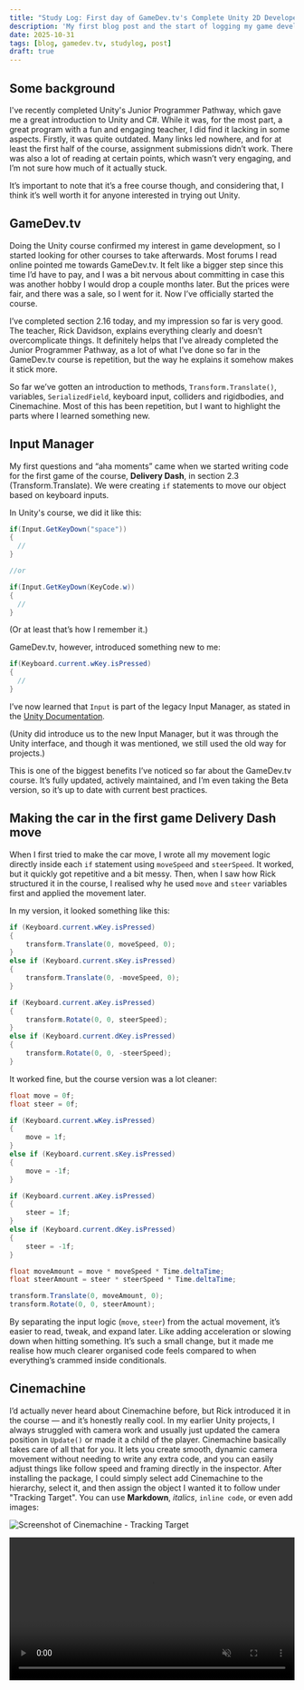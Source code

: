 ```yaml
---
title: "Study Log: First day of GameDev.tv's Complete Unity 2D Developer: Design & Develop Games in Unity 6 using C#"
description: 'My first blog post and the start of logging my game development learning journey.'
date: 2025-10-31
tags: [blog, gamedev.tv, studylog, post]
draft: true
---
```


## Some background

I've recently completed Unity's Junior Programmer Pathway, which gave me a great introduction to Unity and C#. While it was, for the most part, a great program with a fun and engaging teacher, I did find it lacking in some aspects. Firstly, it was quite outdated. Many links led nowhere, and for at least the first half of the course, assignment submissions didn’t work. There was also a lot of reading at certain points, which wasn’t very engaging, and I’m not sure how much of it actually stuck.

It’s important to note that it’s a free course though, and considering that, I think it’s well worth it for anyone interested in trying out Unity.

## GameDev.tv

Doing the Unity course confirmed my interest in game development, so I started looking for other courses to take afterwards. Most forums I read online pointed me towards GameDev.tv. It felt like a bigger step since this time I’d have to pay, and I was a bit nervous about committing in case this was another hobby I would drop a couple months later. But the prices were fair, and there was a sale, so I went for it. Now I’ve officially started the course.

I’ve completed section 2.16 today, and my impression so far is very good. The teacher, Rick Davidson, explains everything clearly and doesn’t overcomplicate things. It definitely helps that I’ve already completed the Junior Programmer Pathway, as a lot of what I’ve done so far in the GameDev.tv course is repetition, but the way he explains it somehow makes it stick more.

So far we’ve gotten an introduction to methods, `Transform.Translate()`, variables, `SerializedField`, keyboard input, colliders and rigidbodies, and Cinemachine. Most of this has been repetition, but I want to highlight the parts where I learned something new.

## Input Manager

My first questions and “aha moments” came when we started writing code for the first game of the course, **Delivery Dash**, in section 2.3 (Transform.Translate). We were creating `if` statements to move our object based on keyboard inputs.

In Unity's course, we did it like this:

```csharp
if(Input.GetKeyDown("space"))
{
  //
}

//or

if(Input.GetKeyDown(KeyCode.w))
{
  //
}
```

(Or at least that’s how I remember it.)

GameDev.tv, however, introduced something new to me:

```csharp
if(Keyboard.current.wKey.isPressed)
{
  //
}
```

I’ve now learned that `Input` is part of the legacy Input Manager, as stated in the [Unity Documentation](https://docs.unity3d.com/ScriptReference/Input.html).

(Unity did introduce us to the new Input Manager, but it was through the Unity interface, and though it was mentioned, we still used the old way for projects.)

This is one of the biggest benefits I’ve noticed so far about the GameDev.tv course. It’s fully updated, actively maintained, and I’m even taking the Beta version, so it’s up to date with current best practices.

## Making the car in the first game Delivery Dash move

When I first tried to make the car move, I wrote all my movement logic directly inside each `if` statement using `moveSpeed` and `steerSpeed`. It worked, but it quickly got repetitive and a bit messy. Then, when I saw how Rick structured it in the course, I realised why he used `move` and `steer` variables first and applied the movement later.

In my version, it looked something like this:

```csharp
if (Keyboard.current.wKey.isPressed)
{
    transform.Translate(0, moveSpeed, 0);
}
else if (Keyboard.current.sKey.isPressed)
{
    transform.Translate(0, -moveSpeed, 0);
}

if (Keyboard.current.aKey.isPressed)
{
    transform.Rotate(0, 0, steerSpeed);
}
else if (Keyboard.current.dKey.isPressed)
{
    transform.Rotate(0, 0, -steerSpeed);
}
```

It worked fine, but the course version was a lot cleaner:

```csharp
float move = 0f;
float steer = 0f;

if (Keyboard.current.wKey.isPressed)
{
    move = 1f;
}
else if (Keyboard.current.sKey.isPressed)
{
    move = -1f;
}

if (Keyboard.current.aKey.isPressed)
{
    steer = 1f;
}
else if (Keyboard.current.dKey.isPressed)
{
    steer = -1f;
}

float moveAmount = move * moveSpeed * Time.deltaTime;
float steerAmount = steer * steerSpeed * Time.deltaTime;

transform.Translate(0, moveAmount, 0);
transform.Rotate(0, 0, steerAmount);
```

By separating the input logic (`move`, `steer`) from the actual movement, it’s easier to read, tweak, and expand later. Like adding acceleration or slowing down when hitting something. It’s such a small change, but it made me realise how much clearer organised code feels compared to when everything’s crammed inside conditionals.

## Cinemachine

I’d actually never heard about Cinemachine before, but Rick introduced it in the course — and it’s honestly really cool. In my earlier Unity projects, I always struggled with camera work and usually just updated the camera position in `Update()` or made it a child of the player. Cinemachine basically takes care of all that for you. It lets you create smooth, dynamic camera movement without needing to write any extra code, and you can easily adjust things like follow speed and framing directly in the inspector. After installing the package, I could simply select add Cinemachine to the hierarchy, select it, and then assign the object I wanted it to follow under "Tracking Target".
You can use **Markdown**, _italics_, `inline code`, or even add images:

![Screenshot of Cinemachine - Tracking Target](/assets/img/Cinemachine.png)

<video controls autoplay muted loop width="100%">
  <source src="/assets/videos/cinemachine_example.mp4" type="video/mp4">
  Sorry, your browser doesn’t support embedded videos.
</video>
